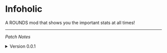 # Infoholic

 A ROUNDS mod that shows you the important stats at all times!

 ---

<i>Patch Notes</i>

<details>
<summary>Version 0.0.1</summary>
<br>

Released on <i>3/21/2022</i>


Initial Beta release.

---
</details>